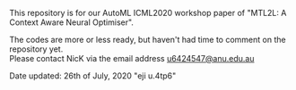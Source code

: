 This repository is for our AutoML ICML2020 workshop paper of "MTL2L: A Context Aware Neural Optimiser".

The codes are more or less ready, but haven't had time to comment on the repository yet. <br/>
Please contact NicK via the email address u6424547@anu.edu.au

Date updated: 26th of July, 2020 "eji u.4tp6"
